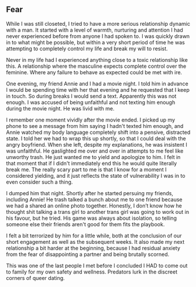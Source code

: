 ## Fear

While I was still closeted, I tried to have a more serious relationship dynamic with a man. It started with a level of warmth, nurturing and attention I had never experienced before from anyone I had spoken to. I was quickly drawn in to what might be possible, but within a very short period of time he was attempting to completely control my life and break my will to resist.

Never in my life had I experienced anything close to a toxic relationship like this. A relationship where the masculine expects complete control over the feminine. Where any failure to behave as expected could be met with ire.

One evening, my friend Annie and I had a movie night. I told him in advance I would be spending time with her that evening and he requested that I keep in touch. So during breaks I would send a text. Apparently this was not enough. I was accused of being unfaithful and not texting him enough during the movie night. He was livid with me.
 
I remember one moment vividly after the movie ended. I picked up my phone to see a message from him saying I hadn't texted him enough, and Annie watched my body language completely shift into a pensive, distracted state. I told her we had to wrap this up shortly, so that I could deal with the angry boyfriend. When she left, despite my explanations, he was insistent I was unfaithful. He gaslighted me over and over in attempts to me feel like unworthy trash. He just wanted me to yield and apologize to him. I felt in that moment that if I didn't immediately end this he would quite literally break me. The really scary part to me is that I know for a moment I considered yielding, and it just reflects the state of vulnerability I was in to even consider such a thing.

I dumped him that night. Shortly after he started persuing my friends, including Annie! He trash talked a bunch about me to one friend because we had a shared an online photo together. Honestly, I don’t know how he thought shit talking a trans girl to another trans girl was going to work out in his favour, but he tried. His game was always about isolation, so telling someone else their friends aren't good for them fits the playbook.

I felt a bit terrorized by him for a little while, both at the conclusion of our short engagement as well as the subsequent weeks. It also made my next relationship a bit harder at the beginning, because I had residual anxiety from the fear of disappointing a partner and being brutally scorned.

This was one of the last people I met before I concluded I HAD to come out to family for my own safety and wellness. Predators lurk in the discreet corners of queer dating.